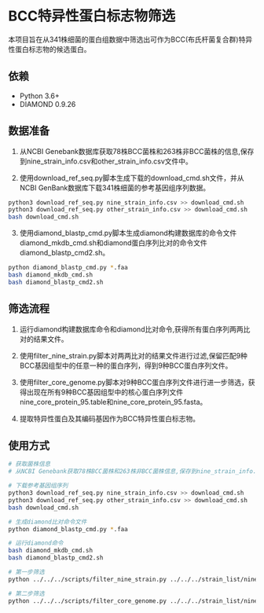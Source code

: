 # BCC特异性蛋白标志物筛选

本项目旨在从341株细菌的蛋白组数据中筛选出可作为BCC(布氏杆菌复合群)特异性蛋白标志物的候选蛋白。

## 依赖

- Python 3.6+
- DIAMOND 0.9.26

## 数据准备

1. 从NCBI Genebank数据库获取78株BCC菌株和263株非BCC菌株的信息,保存到nine_strain_info.csv和other_strain_info.csv文件中。

2. 使用download_ref_seq.py脚本生成下载的download_cmd.sh文件，并从NCBI GenBank数据库下载341株细菌的参考基因组序列数据。

```bash
python3 download_ref_seq.py nine_strain_info.csv >> download_cmd.sh
python3 download_ref_seq.py other_strain_info.csv >> download_cmd.sh
bash download_cmd.sh
```

3. 使用diamond_blastp_cmd.py脚本生成diamond构建数据库的命令文件diamond_mkdb_cmd.sh和diamond蛋白序列比对的命令文件diamond_blastp_cmd2.sh。

```bash
python diamond_blastp_cmd.py *.faa
bash diamond_mkdb_cmd.sh
bash diamond_blastp_cmd2.sh
```

## 筛选流程

1. 运行diamond构建数据库命令和diamond比对命令,获得所有蛋白序列两两比对的结果文件。

2. 使用filter_nine_strain.py脚本对两两比对的结果文件进行过滤,保留匹配9种BCC基因组型中的任意一种的蛋白序列，得到9种BCC蛋白序列文件。

3. 使用filter_core_genome.py脚本对9种BCC蛋白序列文件进行进一步筛选，获得出现在所有9种BCC基因组型中的核心蛋白序列文件nine_core_protein_95.table和nine_core_protein_95.fasta。

4. 提取特异性蛋白及其编码基因作为BCC特异性蛋白标志物。

## 使用方式

```bash
# 获取菌株信息 
# 从NCBI Genebank获取78株BCC菌株和263株非BCC菌株信息,保存到nine_strain_info.csv，other_strain_info.csv

# 下载参考基因组序列
python3 download_ref_seq.py nine_strain_info.csv >> download_cmd.sh
python3 download_ref_seq.py other_strain_info.csv >> download_cmd.sh
bash download_cmd.sh

# 生成diamond比对命令文件
python diamond_blastp_cmd.py *.faa

# 运行diamond命令
bash diamond_mkdb_cmd.sh
bash diamond_blastp_cmd2.sh

# 第一步筛选
python ../../../scripts/filter_nine_strain.py ../../../strain_list/nine_stain.tale ../../../strain_list/other_strain.table all_protein_out.m6 ../all_protein.faa 

# 第二步筛选
python ../../../scripts/filter_core_genome.py ../../../strain_list/nine_stain.table ../../../strain_list/other_strain.table new_goodProteins.m6 ../*faa.gz > filter_nine_core_protein.fasta

```
